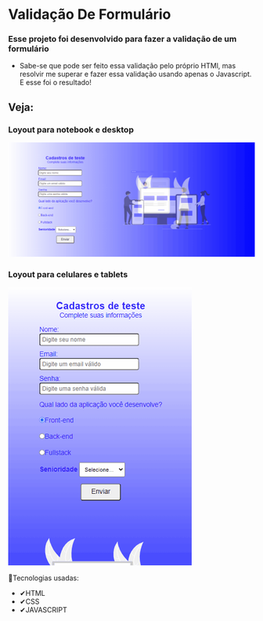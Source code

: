 # Validação De Formulário

### Esse projeto foi desenvolvido para fazer a validação de um formulário

- Sabe-se que pode ser feito essa validação pelo próprio HTMl, mas resolvir me superar e fazer essa validação usando apenas o Javascript. E esse foi o resultado!

## Veja:


### Loyout para notebook e desktop

<img src="gif/api_form_telanot.gif">


### Loyout para celulares e tablets
<img src="gif/api_form_telacll.gif">

🚀Tecnologias usadas:
- ✔HTML
- ✔CSS
- ✔JAVASCRIPT


